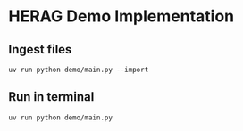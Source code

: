 # HERAG Demo Implementation

## Ingest files

```
uv run python demo/main.py --import
```

## Run in terminal

```
uv run python demo/main.py
```
